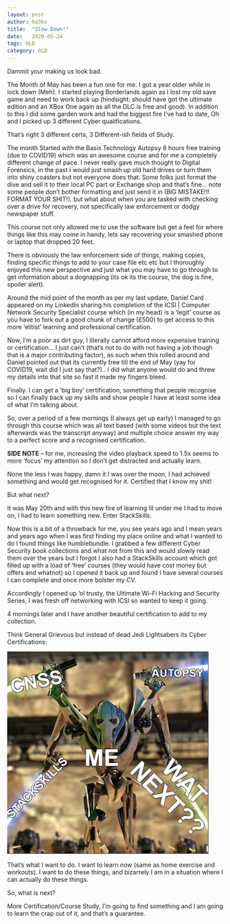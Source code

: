```yaml
---
layout: post
author: ha3ks
title:  "Slow Down!"
date:   2020-05-24
tags: OLD
category: OLD
---
```


Dammit your making us look bad.

The Month of May has been a fun one for me. I got a year older while in lock down (Meh). I started playing Borderlands again as I lost my old save game and need to work back up (hindsight: should have got the ultimate edition and an XBox One again as all the DLC is free and good). In addition to this I did some garden work and had the biggest fire I’ve had to date, Oh and I picked up 3 different Cyber qualifications.

That’s right 3 different certs, 3 Different-ish fields of Study.

<!--more-->

The month Started with the Basis Technology Autopsy 8 hours free training (due to COVID19) which was an awesome course and for me a completely different change of pace. I never really gave much thought to Digital Forensics, in the past I would just smash up old hard drives or turn them into shiny coasters but not everyone does that. Some folks just format the dive and sell it to their local PC part or Exchange shop and that’s fine… note some people don’t bother formatting and just send it in (BIG MISTAKE!!! FORMAT YOUR SHIT!). but what about when you are tasked with checking over a drive for recovery, not specifically law enforcement or dodgy newspaper stuff.

This course not only allowed me to use the software but get a feel for where things like this may come in handy, lets say recovering your smashed phone or laptop that dropped 20 feet.

There is obviously the law enforcement side of things, making copies, finding specific things to add to your case file etc etc but I thoroughly enjoyed this new perspective and just what you may have to go through to get information about a dognapping (its ok its the course, the dog is fine, spoiler alert).

Around the mid point of the month as per my last update, Daniel Card appeared on my LinkedIn sharing his completion of the ICSI | Computer Network Security Specialist course which (in my head) is a ‘legit’ course as you have to fork out a good chunk of change (£500) to get access to this more ‘elitist’ learning and professional certification.

Now, I’m a poor as dirt guy, I literally cannot afford more expensive training or certification… I just can’t (that’s not to do with not having a job though that is a major contributing factor), as such when this rolled around and Daniel pointed out that its currently free till the end of May (yay for COVID19, wait did I just say that?).. I did what anyone would do and threw my details into that site so fast it made my fingers bleed.

Finally. I can get a ‘big boy’ certification, something that people recognise so I can finally back up my skills and show people I have at least some idea of what I’m talking about.

So, over a period of a few mornings (I always get up early) I managed to go through this course which was all text based (with some videos but the text afterwards was the transcript anyway) and multiple choice answer my way to a perfect score and a recognised certification.

<b>SIDE NOTE</b> – for me, increasing the video playback speed to 1.5x seems to more ‘focus’ my attention so I don’t get distracted and actually learn.

None the less I was happy, damn it I was over the moon, I had achieved something and would get recognised for it. Certified that I know my shit!

But what next?

It was May 20th and with this new fire of learning lit under me I had to move on, I had to learn something new. Enter StackSkills.

Now this is a bit of a throwback for me, you see years ago and I mean years and years ago when I was first finding my place online and what I wanted to do I found things like humblebundle. I grabbed a few different Cyber Security book collections and what not from this and would slowly read them over the years but I forgot I also had a StackSkills account which got filled up with a load of ‘free’ courses (they would have cost money but offers and whatnot) so I opened it back up and found I have several courses I can complete and once more bolster my CV.

Accordingly I opened up ‘ol trusty, the Ultimate Wi-Fi Hacking and Security Series, I was fresh off networking with ICSI so wanted to keep it going.

4 mornings later and I have another beautiful certification to add to my collection.

Think General Grievous but instead of dead Jedi Lightsabers its Cyber Certifications:

[![1](/assets/blog/content/Grievous.png)](/assets/blog/content/Grievous.png)

That’s what I want to do.
I want to learn now (same as home exercise and workouts).
I want to do these things, and bizarrely I am in a situation where I can actually do these things.

So, what is next?

More Certification/Course Study, I’m going to find something and I am going to learn the crap out of it, and that’s a guarantee.
